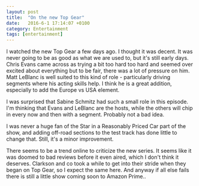 ```yaml
---
layout: post
title:  "On the new Top Gear"
date:   2016-6-1 17:14:07 +0100
category: Entertainment
tags: [entertainment]
---
```


I watched the new Top Gear a few days ago. I thought it was decent. It was never going to be as good as what we are used to, but it's still early days. Chris Evans came across as trying a bit too hard too hard and seemed over excited about everything but to be fair, there was a lot of pressure on him. Matt LeBlanc is well suited to this kind of role - particularly driving segments where his acting skills help. I think he is a great addition, especially to add the Europe vs USA element.

I was surprised that Sabine Schmitz had such a small role in this episode. I'm thinking that Evans and LeBlanc are the hosts, while the others will chip in every now and then with a segment. Probably not a bad idea. 

I was never a huge fan of the Star in a Reasonably Priced Car part of the show, and adding off-road sections to the test track has done little to change that. Still, it's a minor improvement.

There seems to be a trend online to criticize the new series. It seems like it was doomed to bad reviews before it even aired, which I don't think it deserves. Clarkson and co took a while to get into their stride when they began on Top Gear, so I expect the same here. And anyway if all else fails there is still a little show coming soon to Amazon Prime..